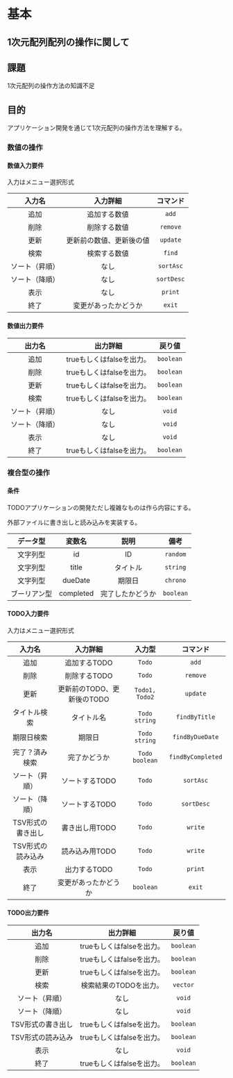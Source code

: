 # 基本

## $1$次元配列配列の操作に関して

## 課題

$1$次元配列の操作方法の知識不足

## 目的

アプリケーション開発を通じて$1$次元配列の操作方法を理解する。

### 数値の操作

#### 数値入力要件

入力はメニュー選択形式

|     入力名     |         入力詳細         |    コマンド    |
| :------------: | :----------------------: | :------------: |
|      追加      |       追加する数値       |   ```add```    |
|      削除      |       削除する数値       |  ```remove```  |
|      更新      | 更新前の数値、更新後の値 |  ```update```  |
|      検索      |       検索する数値       |   ```find```   |
| ソート（昇順） |           なし           | ```sortAsc```  |
| ソート（降順） |           なし           | ```sortDesc``` |
|      表示      |           なし           |  ```print```   |
|      終了      |   変更があったかどうか   |   ```exit```   |

#### 数値出力要件

|     出力名     |         出力詳細          |    戻り値     |
| :------------: | :-----------------------: | :-----------: |
|      追加      | trueもしくはfalseを出力。 | ```boolean``` |
|      削除      | trueもしくはfalseを出力。 | ```boolean``` |
|      更新      | trueもしくはfalseを出力。 | ```boolean``` |
|      検索      | trueもしくはfalseを出力。 | ```boolean``` |
| ソート（昇順） |           なし            |  ```void```   |
| ソート（降順） |           なし            |  ```void```   |
|      表示      |           なし            |  ```void```   |
|      終了      | trueもしくはfalseを出力。 | ```boolean``` |

### 複合型の操作

#### 条件

TODOアプリケーションの開発ただし複雑なものは作ら内容にする。

外部ファイルに書き出しと読み込みを実装する。

|   データ型   |  変数名   |       説明       |     備考      |
| :----------: | :-------: | :--------------: | :-----------: |
|   文字列型   |    id     |        ID        | ```random```  |
|   文字列型   |   title   |     タイトル     | ```string```  |
|   文字列型   |  dueDate  |      期限日      | ```chrono```  |
| ブーリアン型 | completed | 完了したかどうか | ```boolean``` |

#### TODO入力要件

入力はメニュー選択形式

|      入力名       |          入力詳細          |       入力型       |       コマンド        |
| :---------------: | :------------------------: | :----------------: | :-------------------: |
|       追加        |        追加するTODO        |     ```Todo```     |       ```add```       |
|       削除        |        削除するTODO        |     ```Todo```     |     ```remove```      |
|       更新        | 更新前のTODO、更新後のTODO | ```Todo1, Todo2``` |     ```update```      |
|   タイトル検索    |         タイトル名         | ```Todo string```  |   ```findByTitle```   |
|    期限日検索     |           期限日           | ```Todo string```  |  ```findByDueDate```  |
|  完了？済み検索   |        完了かどうか        | ```Todo boolean``` | ```findByCompleted``` |
|  ソート（昇順）   |       ソートするTODO       |     ```Todo```     |     ```sortAsc```     |
|  ソート（降順）   |       ソートするTODO       |     ```Todo```     |    ```sortDesc```     |
| TSV形式の書き出し |       書き出し用TODO       |     ```Todo```     |      ```write```      |
| TSV形式の読み込み |       読み込み用TODO       |     ```Todo```     |      ```write```      |
|       表示        |        出力するTODO        |     ```Todo```     |      ```print```      |
|       終了        |    変更があったかどうか    |   ```boolean```    |      ```exit```       |

#### TODO出力要件

|      出力名       |         出力詳細          |    戻り値     |
| :---------------: | :-----------------------: | :-----------: |
|       追加        | trueもしくはfalseを出力。 | ```boolean``` |
|       削除        | trueもしくはfalseを出力。 | ```boolean``` |
|       更新        | trueもしくはfalseを出力。 | ```boolean``` |
|       検索        | 検索結果のTODOを出力。 | ```vector``` |
|  ソート（昇順）   |           なし            |  ```void```   |
|  ソート（降順）   |           なし            |  ```void```   |
| TSV形式の書き出し | trueもしくはfalseを出力。 | ```boolean``` |
| TSV形式の読み込み | trueもしくはfalseを出力。 | ```boolean``` |
|       表示        |           なし            |  ```void```   |
|       終了        | trueもしくはfalseを出力。 | ```boolean``` |
